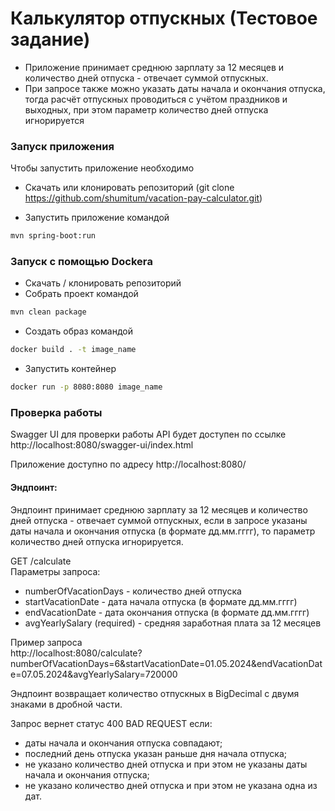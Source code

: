 # Калькулятор отпускных (Тестовое задание)

* Приложение принимает среднюю зарплату за 12 месяцев и количество дней отпуска - отвечает
суммой отпускных.
* При запросе также можно указать даты начала и окончания отпуска, тогда расчёт отпускных
проводиться с учётом праздников и выходных, при этом параметр количество дней отпуска игнорируется

### Запуск приложения

Чтобы запустить приложение необходимо
* Скачать или клонировать репозиторий (git clone https://github.com/shumitum/vacation-pay-calculator.git)

* Запустить приложение командой
```bash
mvn spring-boot:run
```

### Запуск с помощью Dockerа

* Скачать / клонировать репозиторий
* Собрать проект командой
```bash
mvn clean package
```
* Создать образ командой
```bash
docker build . -t image_name
```
* Запустить контейнер
```bash
docker run -p 8080:8080 image_name
```
###  Проверка работы

Swagger UI для проверки работы API будет доступен по ссылке http://localhost:8080/swagger-ui/index.html

Приложение доступно по адресу http://localhost:8080/

#### Эндпоинт:  
Эндпоинт принимает среднюю зарплату за 12 месяцев и количество дней отпуска - отвечает
суммой отпускных, если в запросе указаны даты начала и окончания отпуска (в формате дд.мм.гггг), то 
параметр количество дней отпуска игнорируется.

GET /calculate  
Параметры запроса:  
- numberOfVacationDays - количество дней отпуска  
- startVacationDate - дата начала отпуска (в формате дд.мм.гггг)  
- endVacationDate -  дата окончания отпуска (в формате дд.мм.гггг)  
- avgYearlySalary (required) - средняя заработная плата за 12 месяцев  

Пример запроса  
http://localhost:8080/calculate?numberOfVacationDays=6&startVacationDate=01.05.2024&endVacationDate=07.05.2024&avgYearlySalary=720000

Эндпоинт возвращает количество отпускных в BigDecimal c двумя знаками в дробной части.  

Запрос вернет статус 400 BAD REQUEST если:
- даты начала и окончания отпуска совпадают;  
- последний день отпуска указан раньше дня начала отпуска;
- не указано количество дней отпуска и при этом не указаны даты начала и окончания отпуска;
- не указано количество дней отпуска и при этом не указана одна из дат.



